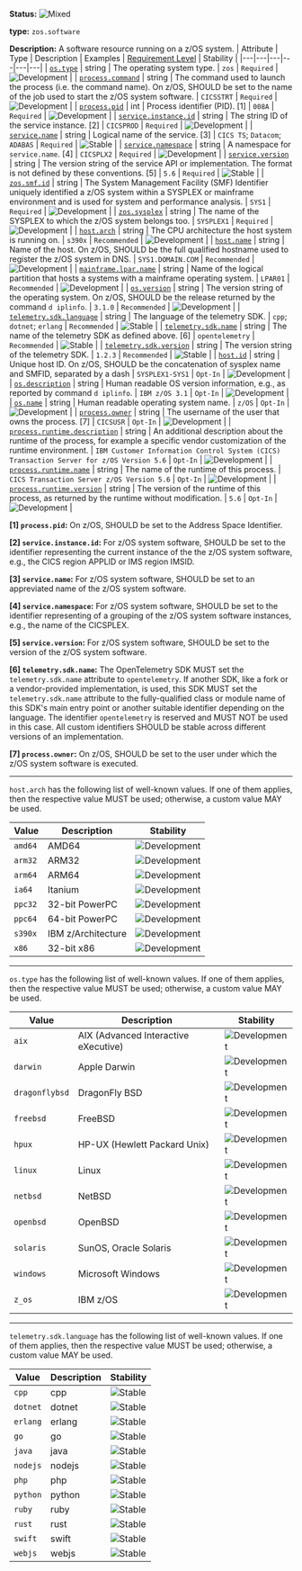 <!-- semconv resource.zos.software -->
<!-- NOTE: THIS TEXT IS AUTOGENERATED. DO NOT EDIT BY HAND. -->
<!-- see templates/registry/markdown/snippet.md.j2 -->
<!-- prettier-ignore-start -->
<!-- markdownlint-capture -->
<!-- markdownlint-disable -->


**Status:** ![Mixed](https://img.shields.io/badge/-mixed-yellow)

**type:** `zos.software`

**Description:** A software resource running on a z/OS system.
| Attribute  | Type | Description  | Examples  | [Requirement Level](https://opentelemetry.io/docs/specs/semconv/general/attribute-requirement-level/) | Stability |
|---|---|---|---|---|---|
| [`os.type`](/docs/attributes-registry/os.md) | string | The operating system type. | `zos` | `Required` | ![Development](https://img.shields.io/badge/-development-blue) |
| [`process.command`](/docs/attributes-registry/process.md) | string | The command used to launch the process (i.e. the command name). On z/OS, SHOULD be set to the name of the job used to start the z/OS system software. | `CICSSTRT` | `Required` | ![Development](https://img.shields.io/badge/-development-blue) |
| [`process.pid`](/docs/attributes-registry/process.md) | int | Process identifier (PID). [1] | `008A` | `Required` | ![Development](https://img.shields.io/badge/-development-blue) |
| [`service.instance.id`](/docs/attributes-registry/service.md) | string | The string ID of the service instance. [2] | `CICSPROD` | `Required` | ![Development](https://img.shields.io/badge/-development-blue) |
| [`service.name`](/docs/attributes-registry/service.md) | string | Logical name of the service. [3] | `CICS TS`; `Datacom`; `ADABAS` | `Required` | ![Stable](https://img.shields.io/badge/-stable-lightgreen) |
| [`service.namespace`](/docs/attributes-registry/service.md) | string | A namespace for `service.name`. [4] | `CICSPLX2` | `Required` | ![Development](https://img.shields.io/badge/-development-blue) |
| [`service.version`](/docs/attributes-registry/service.md) | string | The version string of the service API or implementation. The format is not defined by these conventions. [5] | `5.6` | `Required` | ![Stable](https://img.shields.io/badge/-stable-lightgreen) |
| [`zos.smf.id`](/docs/attributes-registry/zos.md) | string | The System Management Facility (SMF) Identifier uniquely identified a z/OS system within a SYSPLEX or mainframe environment and is used for system and performance analysis. | `SYS1` | `Required` | ![Development](https://img.shields.io/badge/-development-blue) |
| [`zos.sysplex`](/docs/attributes-registry/zos.md) | string | The name of the SYSPLEX to which the z/OS system belongs too. | `SYSPLEX1` | `Required` | ![Development](https://img.shields.io/badge/-development-blue) |
| [`host.arch`](/docs/attributes-registry/host.md) | string | The CPU architecture the host system is running on. | `s390x` | `Recommended` | ![Development](https://img.shields.io/badge/-development-blue) |
| [`host.name`](/docs/attributes-registry/host.md) | string | Name of the host. On z/OS, SHOULD be the full qualified hostname used to register the z/OS system in DNS. | `SYS1.DOMAIN.COM` | `Recommended` | ![Development](https://img.shields.io/badge/-development-blue) |
| [`mainframe.lpar.name`](/docs/attributes-registry/mainframe.md) | string | Name of the logical partition that hosts a systems with a mainframe operating system. | `LPAR01` | `Recommended` | ![Development](https://img.shields.io/badge/-development-blue) |
| [`os.version`](/docs/attributes-registry/os.md) | string | The version string of the operating system. On z/OS, SHOULD be the release returned by the command `d iplinfo`. | `3.1.0` | `Recommended` | ![Development](https://img.shields.io/badge/-development-blue) |
| [`telemetry.sdk.language`](/docs/attributes-registry/telemetry.md) | string | The language of the telemetry SDK. | `cpp`; `dotnet`; `erlang` | `Recommended` | ![Stable](https://img.shields.io/badge/-stable-lightgreen) |
| [`telemetry.sdk.name`](/docs/attributes-registry/telemetry.md) | string | The name of the telemetry SDK as defined above. [6] | `opentelemetry` | `Recommended` | ![Stable](https://img.shields.io/badge/-stable-lightgreen) |
| [`telemetry.sdk.version`](/docs/attributes-registry/telemetry.md) | string | The version string of the telemetry SDK. | `1.2.3` | `Recommended` | ![Stable](https://img.shields.io/badge/-stable-lightgreen) |
| [`host.id`](/docs/attributes-registry/host.md) | string | Unique host ID. On z/OS, SHOULD be the concatenation of sysplex name and SMFID, separated by a dash | `SYSPLEX1-SYS1` | `Opt-In` | ![Development](https://img.shields.io/badge/-development-blue) |
| [`os.description`](/docs/attributes-registry/os.md) | string | Human readable OS version information, e.g., as reported by command `d iplinfo`. | `IBM z/OS 3.1` | `Opt-In` | ![Development](https://img.shields.io/badge/-development-blue) |
| [`os.name`](/docs/attributes-registry/os.md) | string | Human readable operating system name. | `z/OS` | `Opt-In` | ![Development](https://img.shields.io/badge/-development-blue) |
| [`process.owner`](/docs/attributes-registry/process.md) | string | The username of the user that owns the process. [7] | `CICSUSR` | `Opt-In` | ![Development](https://img.shields.io/badge/-development-blue) |
| [`process.runtime.description`](/docs/attributes-registry/process.md) | string | An additional description about the runtime of the process, for example a specific vendor customization of the runtime environment. | `IBM Customer Information Control System (CICS) Transaction Server for z/OS Version 5.6` | `Opt-In` | ![Development](https://img.shields.io/badge/-development-blue) |
| [`process.runtime.name`](/docs/attributes-registry/process.md) | string | The name of the runtime of this process. | `CICS Transaction Server z/OS Version 5.6` | `Opt-In` | ![Development](https://img.shields.io/badge/-development-blue) |
| [`process.runtime.version`](/docs/attributes-registry/process.md) | string | The version of the runtime of this process, as returned by the runtime without modification. | `5.6` | `Opt-In` | ![Development](https://img.shields.io/badge/-development-blue) |

**[1] `process.pid`:** On z/OS, SHOULD be set to the Address Space Identifier.

**[2] `service.instance.id`:** For z/OS system software, SHOULD be set to the identifier representing the current instance of the the z/OS system software, e.g., the CICS region APPLID or IMS region IMSID.

**[3] `service.name`:** For z/OS system software, SHOULD be set to an appreviated name of the z/OS system software.

**[4] `service.namespace`:** For z/OS system software, SHOULD be set to the identifier representing of a grouping of the z/OS system software instances, e.g., the name of the CICSPLEX.

**[5] `service.version`:** For z/OS system software, SHOULD be set to the version of the z/OS system software.

**[6] `telemetry.sdk.name`:** The OpenTelemetry SDK MUST set the `telemetry.sdk.name` attribute to `opentelemetry`.
If another SDK, like a fork or a vendor-provided implementation, is used, this SDK MUST set the
`telemetry.sdk.name` attribute to the fully-qualified class or module name of this SDK's main entry point
or another suitable identifier depending on the language.
The identifier `opentelemetry` is reserved and MUST NOT be used in this case.
All custom identifiers SHOULD be stable across different versions of an implementation.

**[7] `process.owner`:** On z/OS, SHOULD be set to the user under which the z/OS system software is executed.

---

`host.arch` has the following list of well-known values. If one of them applies, then the respective value MUST be used; otherwise, a custom value MAY be used.

| Value  | Description | Stability |
|---|---|---|
| `amd64` | AMD64 | ![Development](https://img.shields.io/badge/-development-blue) |
| `arm32` | ARM32 | ![Development](https://img.shields.io/badge/-development-blue) |
| `arm64` | ARM64 | ![Development](https://img.shields.io/badge/-development-blue) |
| `ia64` | Itanium | ![Development](https://img.shields.io/badge/-development-blue) |
| `ppc32` | 32-bit PowerPC | ![Development](https://img.shields.io/badge/-development-blue) |
| `ppc64` | 64-bit PowerPC | ![Development](https://img.shields.io/badge/-development-blue) |
| `s390x` | IBM z/Architecture | ![Development](https://img.shields.io/badge/-development-blue) |
| `x86` | 32-bit x86 | ![Development](https://img.shields.io/badge/-development-blue) |

---

`os.type` has the following list of well-known values. If one of them applies, then the respective value MUST be used; otherwise, a custom value MAY be used.

| Value  | Description | Stability |
|---|---|---|
| `aix` | AIX (Advanced Interactive eXecutive) | ![Development](https://img.shields.io/badge/-development-blue) |
| `darwin` | Apple Darwin | ![Development](https://img.shields.io/badge/-development-blue) |
| `dragonflybsd` | DragonFly BSD | ![Development](https://img.shields.io/badge/-development-blue) |
| `freebsd` | FreeBSD | ![Development](https://img.shields.io/badge/-development-blue) |
| `hpux` | HP-UX (Hewlett Packard Unix) | ![Development](https://img.shields.io/badge/-development-blue) |
| `linux` | Linux | ![Development](https://img.shields.io/badge/-development-blue) |
| `netbsd` | NetBSD | ![Development](https://img.shields.io/badge/-development-blue) |
| `openbsd` | OpenBSD | ![Development](https://img.shields.io/badge/-development-blue) |
| `solaris` | SunOS, Oracle Solaris | ![Development](https://img.shields.io/badge/-development-blue) |
| `windows` | Microsoft Windows | ![Development](https://img.shields.io/badge/-development-blue) |
| `z_os` | IBM z/OS | ![Development](https://img.shields.io/badge/-development-blue) |

---

`telemetry.sdk.language` has the following list of well-known values. If one of them applies, then the respective value MUST be used; otherwise, a custom value MAY be used.

| Value  | Description | Stability |
|---|---|---|
| `cpp` | cpp | ![Stable](https://img.shields.io/badge/-stable-lightgreen) |
| `dotnet` | dotnet | ![Stable](https://img.shields.io/badge/-stable-lightgreen) |
| `erlang` | erlang | ![Stable](https://img.shields.io/badge/-stable-lightgreen) |
| `go` | go | ![Stable](https://img.shields.io/badge/-stable-lightgreen) |
| `java` | java | ![Stable](https://img.shields.io/badge/-stable-lightgreen) |
| `nodejs` | nodejs | ![Stable](https://img.shields.io/badge/-stable-lightgreen) |
| `php` | php | ![Stable](https://img.shields.io/badge/-stable-lightgreen) |
| `python` | python | ![Stable](https://img.shields.io/badge/-stable-lightgreen) |
| `ruby` | ruby | ![Stable](https://img.shields.io/badge/-stable-lightgreen) |
| `rust` | rust | ![Stable](https://img.shields.io/badge/-stable-lightgreen) |
| `swift` | swift | ![Stable](https://img.shields.io/badge/-stable-lightgreen) |
| `webjs` | webjs | ![Stable](https://img.shields.io/badge/-stable-lightgreen) |

<!-- markdownlint-restore -->
<!-- prettier-ignore-end -->
<!-- END AUTOGENERATED TEXT -->
<!-- endsemconv -->

